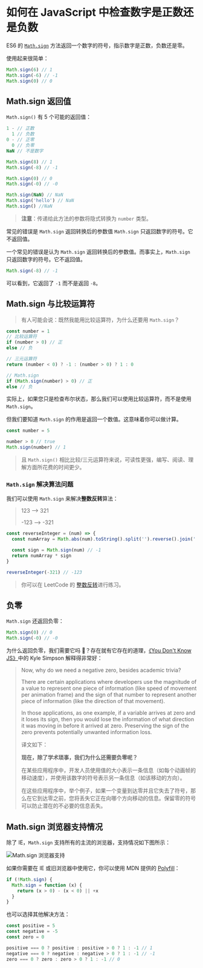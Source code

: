# 如何在 JavaScript 中检查数字是正数还是负数

ES6 的 [`Math.sign`](https://developer.mozilla.org/en-US/docs/Web/JavaScript/Reference/Global_Objects/Math/sign#Browser_compatibility) 方法返回一个数字的符号，指示数字是正数，负数还是零。

使用起来很简单：

```js
Math.sign(6) // 1
Math.sign(-6) // -1
Math.sign(0) // 0
```

## Math.sign 返回值

`Math.sign()` 有 5 个可能的返回值：

```js
1 - // 正数
  1 // 负数
0 - // 正零
  0 // 负零
NaN // 不是数字

Math.sign(8) // 1
Math.sign(-8) // -1

Math.sign(0) // 0
Math.sign(-0) // -0

Math.sign(NaN) // NaN
Math.sign('hello') // NaN
Math.sign() //NaN
```

> **注意**：传递给此方法的参数将隐式转换为 `number` 类型。

常见的错误是 `Math.sign` 返回转换后的参数值 `Math.sign` 只返回数字的符号。它不返回值。

一个常见的错误是认为 `Math.sign` 返回转换后的参数值。而事实上，`Math.sign` 只返回数字的符号。它不返回值。

```js
Math.sign(-8) // -1
```

可以看到，它返回了 `-1` 而不是返回 `-8`。

## Math.sign 与比较运算符

> 有人可能会说：既然我能用比较运算符，为什么还要用 `Math.sign`？

```js
const number = 1
// 比较运算符
if (number > 0) // 正
else // 负

// 三元运算符
return (number < 0) ? -1 : (number > 0) ? 1 : 0

// Math.sign
if (Math.sign(number) > 0) // 正
else // 负
```

实际上，如果您只是检查布尔状态，那么我们可以使用比较运算符，而不是使用 `Math.sign`。

但我们要知道 `Math.sign` 的作用是返回一个数值。这意味着你可以做计算。

```js
const number = 5

number > 0 // true
Math.sign(number) // 1
```

> 且 `Math.sign()` 相比比较/三元运算符来说，可读性更强，编写、阅读、理解方面所花费的时间更少。

### `Math.sign` 解决算法问题

我们可以使用 `Math.sign` 来解决**整数反转**算法：

> 123 ——> 321
>
> -123 ——> -321

```js
const reverseInteger = (num) => {
  const numArray = Math.abs(num).toString().split('').reverse().join('')

  const sign = Math.sign(num) // -1
  return numArray * sign
}

reverseInteger(-321) // -123
```

> 你可以在 LeetCode 的 [整数反转](https://leetcode-cn.com/problems/reverse-integer/)进行练习。

## 负零

`Math.sign` 还返回负零：

```js
Math.sign(0) // 0
Math.sign(-0) // -0
```

为什么返回负零，我们需要它吗 🤨？存在就有它存在的道理，[《You Don't Know JS》](https://github.com/getify/You-Dont-Know-JS)中的 Kyle Simpson 解释得非常好：

> Now, why do we need a negative zero, besides academic trivia?
>
> There are certain applications where developers use the magnitude of a value to represent one piece of information (like speed of movement per animation frame) and the sign of that number to represent another piece of information (like the direction of that movement).
>
> In those applications, as one example, if a variable arrives at zero and it loses its sign, then you would lose the information of what direction it was moving in before it arrived at zero. Preserving the sign of the zero prevents potentially unwanted information loss.
>
> 译文如下：
>
> **现在，除了学术琐事，我们为什么还需要负零呢？**
>
> 在某些应用程序中，开发人员使用值的大小表示一条信息（如每个动画帧的移动速度），并使用该数字的符号表示另一条信息（如该移动的方向）。
>
> 在这些应用程序中，举个例子，如果一个变量到达零并且它失去了符号，那么在它到达零之前，您将丢失它正在向哪个方向移动的信息。保留零的符号可以防止潜在的不必要的信息丢失。

## Math.sign 浏览器支持情况

除了 IE，`Math.sign` 支持所有的主流的浏览器，支持情况如下图所示：

![Math.sign 浏览器支持](https://upload-images.jianshu.io/upload_images/18281896-b544534ef3eafd02.png?imageMogr2/auto-orient/strip%7CimageView2/2/w/1240)

如果你需要在 IE 或旧浏览器中使用它，你可以使用 MDN 提供的 [Polyfill](https://developer.mozilla.org/en-US/docs/Web/JavaScript/Reference/Global_Objects/Math/sign#Polyfill)：

```js
if (!Math.sign) {
  Math.sign = function (x) {
    return (x > 0) - (x < 0) || +x
  }
}
```

也可以选择其他解决方法：

```js
const positive = 5
const negative = -5
const zero = 0

positive === 0 ? positive : positive > 0 ? 1 : -1 // 1
negative === 0 ? negative : negative > 0 ? 1 : -1 // -1
zero === 0 ? zero : zero > 0 ? 1 : -1 // 0
```
